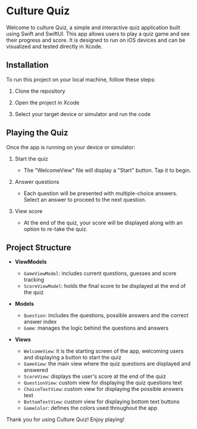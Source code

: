 # Culture Quiz

Welcome to culture Quiz, a simple and interactive quiz application built using Swift and SwiftUI. This app allows users to play a quiz game and see their progress and score. It is designed to run on iOS devices and can be visualized and tested directly in Xcode.


## Installation

To run this project on your local machine, follow these steps:

1. Clone the repository

2. Open the project in Xcode

3. Select your target device or simulator and run the code
   

## Playing the Quiz

Once the app is running on your device or simulator:

1. Start the quiz
    - The "WelcomeView" file will display a "Start" button. Tap it to begin.

2. Answer questions
    - Each question will be presented with multiple-choice answers. Select an answer to proceed to the next question.

3. View score
    - At the end of the quiz, your score will be displayed along with an option to re-take the quiz.


## Project Structure

- **ViewModels**
  - `GameViewModel`: includes current questions, guesses and score tracking
  - `ScoreViewModel`: holds the final score to be displayed at the end of the quiz

- **Models**
  - `Question`: includes the questions, possible answers and the correct answer index
  - `Game`: manages the logic behind the questions and answers

- **Views**
  - `WelcomeView`: it is the starting screen of the app, welcoming users and displaying a button to start the quiz
  - `GameView`: the main view where the quiz questions are displayed and answered
  - `ScoreView`: displays the user's score at the end of the quiz
  - `QuestionView`: custom view for displaying the quiz questions text
  - `ChoiceTextView`: custom view for displaying the possible answers text
  - `BottomTextView`: custom view for displaying bottom text buttons
  - `GameColor`: defines the colors used throughout the app


Thank you for using Culture Quiz! Enjoy playing!
